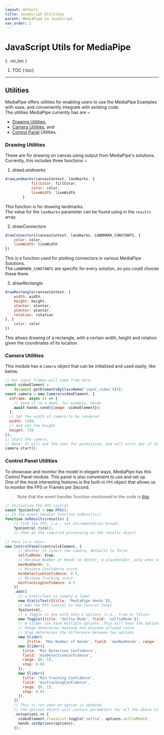 ```yaml
---
layout: default
title: JavaScript Utilities
parent: MediaPipe in JavaScript
nav_order: 1
---
```


# JavaScript Utils for MediaPipe
{: .no_toc }

1. TOC
{:toc}
---

## Utilities
MediaPipe offers utilities for enabling users to use the MediaPipe Examples with ease, and conveniently integrate with existing code.                       
The utilities MediaPipe currently has are ~
* [Drawing Utilities][draw-npm],
* [Camera Utilities][cam-npm], and
* [Control Panel][ctrl-npm] Utilities.

### Drawing Utilities
These are for drawing on canvas using output from MediaPipe's solutions.                 
Currently, this includes three functions ~
1. *drawLandmarks*                                               
```js
drawLandmarks(canvasContext, landmarks, {
            fillColor: fillColor,
            color: color,
            lineWidth: lineWidth
        }
```                  
This function is for drawing landmarks.                                               
The value for the `landmarks` parameter can be found using in the `results` array.

2. *drawConnectors*
```js
drawConnectors(canvasContext, landmarks, LANDMARK_CONSTANTS, {
    color: color,
    lineWidth: lineWidth
})
```                        
This is a function used for plotting connectors in various MediaPipe Solutions.                         
The `LANDMARK_CONSTANTS` are specific for every solution, so you could choose these there.                           

3. *drawRectangle*
```js
drawRectangle(canvasContext, {
    width: width,
    height: height,
    xCenter: xCenter,
    yCenter: yCenter,
    rotation: rotation
}, {
    color: color
})
```
This allows drawing of a rectangle, with a certain width, height and rotation given the coordinates of its location.
                                                              
### Camera Utilities
This module has a `Camera` object that can be initialized and used easily, like below.
```js
// Our input frames will come from here.
const videoElement =
    document.getElementsByClassName('input_video')[0];
const camera = new Camera(videoElement, {
  onFrame: async () => {
    // Send it to a demo, for example, hands
    await hands.send({image: videoElement});
  },
  // Set the width of camera to be rendered
  width: 1280,
  // And set the height
  height: 720
});
// Start the camera.
// Note: It will ask the user for permission, and will error out if this is not given.
camera.start();
```
### Control Panel Utilities
To showcase and monitor the model in elegant ways, MediaPipe has this Control Panel module.
This panel is also convenient to use and set up.                       
One of the most interesting features is the built-in `FPS` object that allows us to monitor the FPS or Frames per Second.
> Note that the event handler function mentioned in the code is [this][Ho-pg]
```js
// Initialize the FPS control
const fpsControl = new FPS();
// In the event handler function onResults() 
function onResults(results) {
    // Tick the FPS, i.e., set Incrementation breaks
    fpsControl.tick();
    // then do the required processing on the results object
    
// Pass in a <div>
new ControlPanel(controlsElement, {
      // Whether to invert the camera, defaults to false
      selfieMode: true,
      // Maximum Number of Hands to detect, a placeholder, only when using Hands API
      maxNumHands: 2,
      // Minimum Confidence score
      minDetectionConfidence: 0.5,
      // Minimum Tracking score
      minTrackingConfidence: 0.5
    })
    .add([
      // a StaticText is simply a label
      new StaticText({title: 'MediaPipe Hands'}),
      // Add the FPS control to the Control Panel
      fpsControl,
      // a Toggle is one with only 2 options (i.e., true or false)
      new Toggle({title: 'Selfie Mode', field: 'selfieMode'}),
      // A slider can have multiple options. This will have the options 1,2,3 and 4. 
      // Range determines maximum and minimum allowed value
      // Step determines the difference between two options
      new Slider(
          {title: 'Max Number of Hands', field: 'maxNumHands', range: [1, 4], step: 1}),
      new Slider({
        title: 'Min Detection Confidence',
        field: 'minDetectionConfidence',
        range: [0, 1],
        step: 0.01
      }),
      new Slider({
        title: 'Min Tracking Confidence',
        field: 'minTrackingConfidence',
        range: [0, 1],
        step: 0.01
      }),
    ])
    // This is run when an option is updated. 
    // the options object will contain parameters for all the above in a array.
    .on(options => {
      videoElement.classList.toggle('selfie', options.selfieMode);
      hands.setOptions(options);
    });

```

[Ho-pg]: ../solutions/holistic#javascript-solution-api
[F-pg]: ../solutions/face_mesh#javascript-solution-api
[H-pg]: ../solutions/hands#javascript-solution-api
[P-pg]: ../solutions/pose#javascript-solution-api
[Ho-npm]: https://www.npmjs.com/package/@mediapipe/holistic
[F-npm]: https://www.npmjs.com/package/@mediapipe/face_mesh
[H-npm]: https://www.npmjs.com/package/@mediapipe/hands
[P-npm]: https://www.npmjs.com/package/@mediapipe/pose
[draw-npm]: https://www.npmjs.com/package/@mediapipe/pose
[cam-npm]: https://www.npmjs.com/package/@mediapipe/pose
[ctrl-npm]: https://www.npmjs.com/package/@mediapipe/pose
[Ho-jsd]: https://www.jsdelivr.com/package/npm/@mediapipe/holistic
[F-jsd]: https://www.jsdelivr.com/package/npm/@mediapipe/face_mesh
[H-jsd]: https://www.jsdelivr.com/package/npm/@mediapipe/hands
[P-jsd]: https://www.jsdelivr.com/package/npm/@mediapipe/pose
[Ho-pen]: https://code.mediapipe.dev/codepen/holistic
[F-pen]: https://code.mediapipe.dev/codepen/face_mesh
[H-pen]: https://code.mediapipe.dev/codepen/hands
[P-pen]: https://code.mediapipe.dev/codepen/pose
[Ho-demo]: https://mediapipe.dev/demo/holistic
[F-demo]: https://mediapipe.dev/demo/face_mesh
[H-demo]: https://mediapipe.dev/demo/hands
[P-demo]: https://mediapipe.dev/demo/pose
[npm]: https://www.npmjs.com/package/@mediapipe
[codepen]: https://code.mediapipe.dev/codepen
